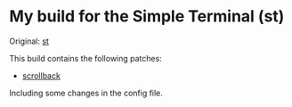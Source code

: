 # My build for the Simple Terminal (st)

Original: [st](https://st.suckless.org/)

This build contains the following patches:
  * [scrollback](https://st.suckless.org/patches/scrollback/) 

Including some changes in the config file.
